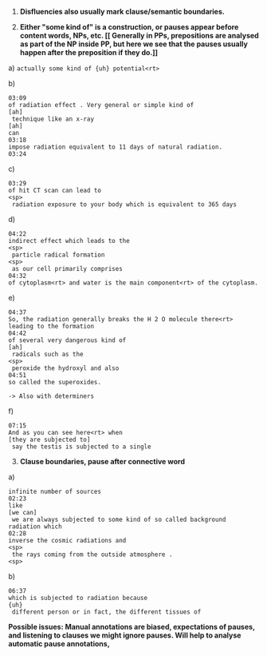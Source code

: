 1. **Disfluencies also usually mark clause/semantic boundaries.**


2. **Either "some kind of" is a construction, or pauses appear before content words, NPs, etc.
 [[ Generally in PPs, prepositions are analysed as part of the NP inside PP, but here we see that the pauses usually happen after the preposition if they do.]]**

a) ``actually some kind of {uh} potential<rt>``

b)
```
03:09
of radiation effect . Very general or simple kind of 
[ah]
 technique like an x-ray
[ah]
can
03:18
impose radiation equivalent to 11 days of natural radiation.
03:24
```

c)
```
03:29
of hit CT scan can lead to 
<sp>
 radiation exposure to your body which is equivalent to 365 days
```
d)
```
04:22
indirect effect which leads to the 
<sp>
 particle radical formation 
<sp>
 as our cell primarily comprises
04:32
of cytoplasm<rt> and water is the main component<rt> of the cytoplasm.
```
e)
```
04:37
So, the radiation generally breaks the H 2 O molecule there<rt> leading to the formation
04:42
of several very dangerous kind of 
[ah]
 radicals such as the 
<sp>
 peroxide the hydroxyl and also
04:51
so called the superoxides.
```

	-> Also with determiners

f)
```
07:15
And as you can see here<rt> when 
[they are subjected to]
 say the testis is subjected to a single
 ```

3. **Clause boundaries, pause after connective word**

a)
```
infinite number of sources
02:23
like 
[we can]
 we are always subjected to some kind of so called background radiation which
02:28
inverse the cosmic radiations and 
<sp>
 the rays coming from the outside atmosphere . 
<sp>
```

b)
```
06:37
which is subjected to radiation because 
{uh}
 different person or in fact, the different tissues of
```


**Possible issues: Manual annotations are biased, expectations of pauses, and listening to clauses we might ignore pauses. Will help to analyse automatic pause annotations,**
